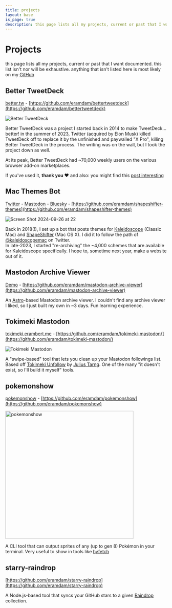 ```yaml
---
title: projects
layout: base
is_page: true
description: this page lists all my projects, current or past that I want documented. this list isn't nor will be exhaustive.
---
```


# Projects

this page lists all my projects, current or past that I want documented. this list isn't nor will be exhaustive. anything that isn't listed here is most likely on my [GitHub](https://github.com/eramdam)

## Better TweetDeck

[better.tw](https://better.tw) - [https://github.com/eramdam/bettertweetdeck](https://github.com/eramdam/bettertweetdeck)

<picture>
  <source srcset="/img/projects/01.png" media="(prefers-color-scheme: dark)" type="image/png">
  <source srcset="/img/projects/12.png" type="image/png">
  <img
    src="/img/projects/12.png" alt="Better TweetDeck" 
    loading="lazy" decoding="async">
</picture>

Better TweetDeck was a project I started back in 2014 to make TweetDeck... better! in the summer of 2023, Twitter (acquired by Elon Musk) killed TweetDeck off to replace it by the unfinished and paywalled "X Pro", killing Better TweetDeck in the process. The writing was on the wall, but I took the project down as well.

At its peak, Better TweetDeck had ~70,000 weekly users on the various browser add-on marketplaces.

If you've used it, **thank you ❤️** and also: you might find this [post interesting](/bettertweetdeck-post-mortem-part-2/)

## Mac Themes Bot

[Twitter](https://x.com/macintoshthemes) - [Mastodon](https://social.erambert.me/@macthemes) - [Bluesky](https://bsky.app/profile/macthemes.bsky.social) - [https://github.com/eramdam/shapeshifter-themes](https://github.com/eramdam/shapeshifter-themes)

![Screen Shot 2024-09-26 at 22](/img/projects/23.png)

Back in 2018(!), I set up a bot that posts themes for [Kaleidoscope](<https://en.wikipedia.org/wiki/Kaleidoscope_(software)>) (Classic Mac) and [ShapeShifter](https://en.wikipedia.org/wiki/Unsanity#Software) (Mac OS X).
I did it to follow the path of [@kaleidoscopemac](https://web.archive.org/web/20191021204432/https://twitter.com/kaleidoscopemac) on Twitter.  
In late-2023, I started "re-archiving" the ~4,000 schemes that are available for Kaleidoscope specifically. I hope to, sometime next year, make a website out of it.

## Mastodon Archive Viewer

[Demo](https://eramdam.github.io/mastodon-archive-viewer/) - [https://github.com/eramdam/mastodon-archive-viewer](https://github.com/eramdam/mastodon-archive-viewer)

An [Astro](https://astro.build)-based Mastodon archive viewer. I couldn't find any archive viewer I liked, so I just built my own in ~3 days. Fun learning experience.

## Tokimeki Mastodon

[tokimeki.erambert.me](http://tokimeki.erambert.me/) - [https://github.com/eramdam/tokimeki-mastodon/](https://github.com/eramdam/tokimeki-mastodon/)

<picture>
  <source srcset="/img/projects/tokimeki-mastodon-dark.png" media="(prefers-color-scheme: dark)" type="image/png">
  <source srcset="/img/projects/tokimeki-mastodon-light.png" type="image/png">
  <img
    src="/img/projects/tokimeki-mastodon-light.png" alt="Tokimeki Mastodon" 
    loading="lazy" decoding="async">
</picture>

A "swipe-based" tool that lets you clean up your Mastodon followings list. Based off [Tokimeki Unfollow](https://tokimeki-unfollow.glitch.me/) by [Julius Tarng](https://tarng.com/). One of the many "it doesn't exist, so I'll build it myself" tools.

## pokemonshow

[pokemonshow](https://npm.im/pokemonshow) - [https://github.com/eramdam/pokemonshow](https://github.com/eramdam/pokemonshow)

<picture>
  <source srcset="/img/projects/pokemonshow-dark.png" media="(prefers-color-scheme: dark)" type="image/png">
  <source srcset="/img/projects/pokemonshow-light.png" type="image/png">
  <img
    src="/img/projects/pokemonshow-light.png" alt="pokemonshow" width="400" 
    loading="lazy" decoding="async">
</picture>

A CLI tool that can output sprites of any (up to gen 8) Pokémon in your terminal. Very useful to show in tools like [hyfetch](https://github.com/hykilpikonna/hyfetch/)

## starry-raindrop

[https://github.com/eramdam/starry-raindrop](https://github.com/eramdam/starry-raindrop)

A Node.js-based tool that syncs your GitHub stars to a given [Raindrop](https://raindrop.io/) collection.
